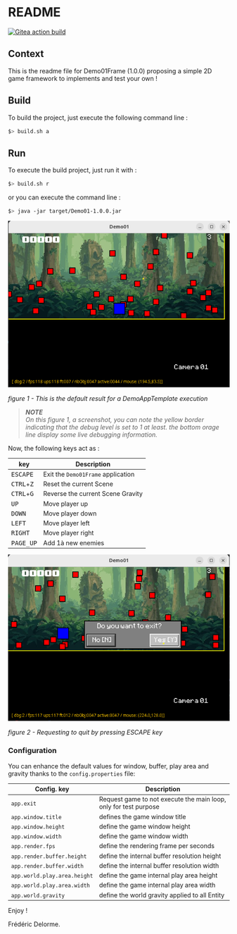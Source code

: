 # README

[![Gitea action build](http://nextserver01:4000/frederic/DemoAppTemplate/actions/workflows/build.yml/badge.svg?branch=develop)](http://nextserver01:4000/frederic/DemoAppTemplate/actions?workflow=build.yml&actor=0&status=0)

## Context

This is the readme file for Demo01Frame (1.0.0) proposing a simple 2D game framework
to implements and test your own !

## Build

To build the project, just execute the following command line :

```bash
$> build.sh a
```

## Run

To execute the build project, just run it with :

```bash
$> build.sh r
```

or you can execute the command line :

```bash
$> java -jar target/Demo01-1.0.0.jar
```

![This is the default result for a DemoAppTemplate execution](src/docs/images/screenshot-2.png "This is the default result for a DemoAppTemplate execution")

_figure 1 - This is the default result for a DemoAppTemplate execution_

>_**NOTE**_<br/>_On this figure 1, a screenshot, you can note the yellow border indicating that the debug level is set to 1 at least. the bottom orage line display some live debugging information._

Now, the following keys act as :

| key                          | Description                                   |
|------------------------------|-----------------------------------------------|
| <kbd>ESCAPE</kbd>            | Exit the <code>Demo01Frame</code> application | 
| <kbd>CTRL</kbd>+<kbd>Z</kbd> | Reset the current Scene                       | 
| <kbd>CTRL</kbd>+<kbd>G</kbd> | Reverse the current Scene Gravity             | 
| <kbd>UP</kbd>                | Move player up                                | 
| <kbd>DOWN</kbd>              | Move player down                              | 
| <kbd>LEFT</kbd>              | Move player left                              | 
| <kbd>RIGHT</kbd>             | Move player right                             | 
| <kbd>PAGE_UP</kbd>           | Add 1à new enemies                            | 

![Requesting to quit by pressing ESCAPE key](src/docs/images/screenshot-3.png "Requesting to quit by pressing ESCAPE key")

_figure 2 - Requesting to quit by pressing ESCAPE key_

### Configuration

You can enhance the default values for window, buffer, play area and gravity thanks to
the `config.properties` file:

| Config. key                  | Description                                                      |
|------------------------------|------------------------------------------------------------------|
| `app.exit`                   | Request game to not execute the main loop, only for test purpose |
| `app.window.title`           | defines the game window title                                    |
| `app.window.height`          | define the game window height                                    |
| `app.window.width`           | define the game window width                                     |
| `app.render.fps`             | define the rendering frame per seconds                           |
| `app.render.buffer.height`   | define the internal buffer resolution height                     |
| `app.render.buffer.width`    | define the internal buffer resolution width                      |
| `app.world.play.area.height` | define the game internal play area height                        |
| `app.world.play.area.width`  | define the game internal play area width                         |
| `app.world.gravity`          | define the world gravity applied to all Entity                   |

Enjoy !

Frédéric Delorme.

